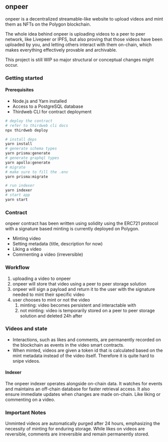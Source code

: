 ## onpeer
onpeer is a decentralized streamable-like website to upload videos and mint them as NFTs on the Polygon blockchain.

The whole idea behind onpeer is uploading videos to a peer to peer network, like Livepeer or IPFS, but also proving that those videos have been uploaded by you, and letting others interact with them on-chain, which makes everything effectively provable and archivable. 

This project is still WIP so major structural or conceptual changes might occur.

### Getting started
#### Prerequisites
- Node.js and Yarn installed
- Access to a PostgreSQL database
- Thirdweb CLI for contract deployment

```bash
# deploy the contract
# refer to thirdweb cli docs
npx thirdweb deploy

# install deps
yarn install
# generate schema types
yarn prisma:generate
# generate graphql types
yarn apollo:generate
# migrate
# make sure to fill the .env
yarn prisma:migrate

# run indexer
yarn indexer
# start app
yarn start
```

### Contract
onpeer contract has been written using solidity using the ERC721 protocol with a signature based minting is currently deployed on Polygon.

- Minting video
- Setting metadata (title, description for now)
- Liking a video 
- Commenting a video (irreversible)

### Workflow
1. uploading a video to onpeer
2. onpeer will store that video using a peer to peer storage solution
3. onpeer will sign a payload and return it to the user with the signature needed to mint their specific video
4. user chooses to mint or not the video
	1. minting: video becomes persistent and interactable with
	2. not minting: video is temporarily stored on a peer to peer storage solution and deleted 24h after 

### Videos and state
- Interactions, such as likes and comments, are permanently recorded on the blockchain as events in the video smart contracts.
- When minted, videos are given a token id that is calculated based on the mint metadata instead of the video itself. Therefore it is quite hard to snipe videos.

#### Indexer
The onpeer indexer operates alongside on-chain data. It watches for events and maintains an off-chain database for faster retrieval access. It also ensure immediate updates when changes are made on-chain. Like liking or commenting on a video. 

### Important Notes
Unminted videos are automatically purged after 24 hours, emphasizing the necessity of minting for enduring storage.
While likes on videos are reversible, comments are irreversible and remain permanently stored.



